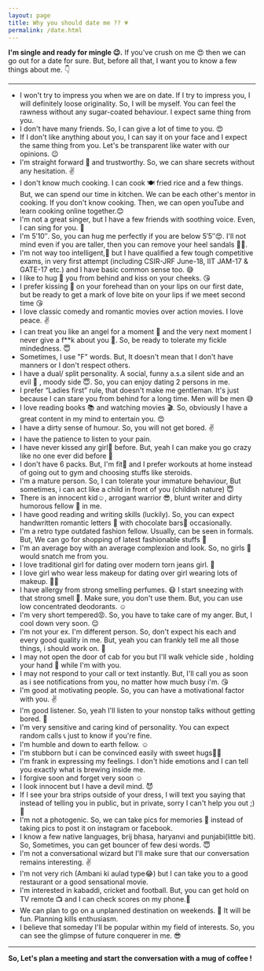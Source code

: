 ```yaml
---
layout: page
title: Why you should date me ?? 💗
permalink: /date.html
---
```



**I'm single and ready for mingle 😉.** If you've crush on me 😍 then we can go out for a date for sure. But, before all that, I want you to know a few things about me. 👇

---

+ I won't try to impress you when we are on date. If I try to impress you, I will definitely loose originality. So, I will be myself. You can feel the rawness without any sugar-coated behaviour. I expect same thing from you. 
+ I don't have many friends. So, I can give a lot of time to you. 😍
+ If I don't like anything about you, I can say it on your face and I expect the same thing from you. Let's be transparent like water with our opinions. 😉
+ I'm straight forward 🤘 and trustworthy. So, we can share secrets without any hesitation. ✌
+ I don't know much cooking. I can cook 🍽 fried rice and a few things. But, we can spend our time in kitchen. We can be each other's mentor in cooking. If you don't know cooking. Then, we can open youTube and learn cooking online together.😊
+ I'm not a great singer, but I have a few friends with soothing voice. Even, I can sing for you. 🎤
+ I'm 5′10″. So, you can hug me perfectly if you are below 5′5″😍. I'll not mind even if you are taller, then you can remove your heel sandals 🤔😂.
+ I'm not way too intelligent,🙇 but I have qualified a few tough competitive exams, in very first attempt (including CSIR-JRF June-18, IIT JAM-17 & GATE-17 etc.) and I have basic common sense too. 😅
+ I like to hug 🤗 you from behind and kiss on your cheeks. 😘
+ I prefer kissing 💑 on your forehead than on your lips on our first date, but be ready to get a mark of love bite on your lips if we meet second time 😘
+ I love classic comedy and romantic movies over action movies. I love peace. ✌
+ I can treat you like an angel for a moment 👰 and the very next moment I never give a f**k about you 💁. So, be ready to tolerate my fickle mindedness. 😇
+ Sometimes, I use "F" words. But, It doesn't mean that I don't have manners or I don't respect others.
+ I have a dual/ split personality. A social, funny a.s.a silent side and an evil 👿 , moody side 😇. So, you can enjoy dating 2 persons in me.
+ I prefer “Ladies first” rule, that doesn't make me gentleman. It's just because I can stare you from behind for a long time. Men will be men 😅
+ I love reading books 📚 and watching movies 🎬. So, obviously I have a great content in my mind to entertain you. 😍
+ I have a dirty sense of humour. So, you will not get bored. ✌
+ I have the patience to listen to your pain. 
+ I have never kissed any girl💋 before. But, yeah I can make you go crazy like no one ever did before 💖 
+ I don't have 6 packs. But, I'm fit💪 and I prefer workouts at home instead of going out to gym and choosing stuffs like steroids.
+ I'm a mature person. So, I can tolerate your immature behaviour, But sometimes, i can act like a child in front of you (childish nature) 😇
+ There is an innocent kid☺, arrogant warrior 😎, blunt writer  and dirty humorous fellow 🙈 in me. 
+ I have good reading and writing skills (luckily). So, you can expect handwritten romantic letters 📜 with chocolate bars🍫 occasionally.
+ I'm a retro type outdated fashion fellow. Usually, can be seen in formals. But, We can go for shopping of latest fashionable stuffs 🎩
+ I'm an average boy with an average complexion and look. So, no girls 🙅 would snatch me from you. 
+ I love traditional girl for dating over modern torn jeans girl. 🙋
+ I love girl who wear less makeup for dating over girl wearing lots of makeup. 🙍🙅
+ I have allergy from strong smelling perfumes. 😷 I start sneezing with that strong smell 🤕. Make sure, you don't use them. But, you can use low concentrated deodorants. ☺
+ I'm very short tempered😡. So, you have to take care of my anger. But, I cool down very soon. 😌
+ I'm not your ex. I'm different person. So, don't expect his each and every good quality in me. But, yeah you can frankly tell me all those things, i should work on. 🙈
+ I may not open the door of cab for you but I'll walk vehicle side , holding your hand 👫 while I'm with you.
+ I may not respond to your call or text instantly. But, I'll call you as soon as i see notifications from you, no matter how much busy i'm. 😘
+ I'm good at motivating people. So, you can have a motivational factor with you. ✌
+ I'm good listener. So, yeah I'll listen to your nonstop talks without getting bored. 👨
+ I'm very sensitive and caring kind of personality. You can expect random calls 📞 just to know if you're fine.
+ I'm humble and down to earth fellow. ☺
+ I'm stubborn but i can be convinced easily with sweet hugs🤗😍
+ I'm frank in expressing my feelings. I don't hide emotions and I can tell you exactly what is brewing inside me.
+ I forgive soon and forget very soon ☺
+ I look innocent but I have a devil mind. 😈
+ If I see your bra strips outside of your dress, I will text you saying that instead of telling you in public, but in private, sorry I can't help you out ;) 🙆
+ I'm not a photogenic. So, we can take pics for memories 📸 instead of taking pics to post it on instagram or facebook. 
+ I know a few native languages, brij bhasa, haryanvi and punjabi(little bit). So, Sometimes, you can get bouncer of few desi words. 😇
+ I'm not a conversational wizard but I'll make sure that our conversation remains interesting. ✌
+ I'm not very rich (Ambani ki aulad type😂) but I can take you to a good restaurant or a good sensational movie.
+ I'm interested in kabaddi, cricket and football. But, you can get hold on TV remote 📺 and I can check scores on my phone.📱
+ We can plan to go on a unplanned destination on weekends. 🚣 It will be fun. Planning kills enthusiasm.
+ I believe that someday I'll be popular within my field of interests. So, you can see the glimpse of future conquerer in me. 😎

---

**So, Let's plan a meeting and start the conversation with a mug of coffee !**

